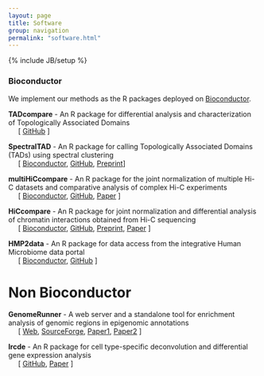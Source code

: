 ```yaml
---
layout: page
title: Software
group: navigation
permalink: "software.html"
---
```

{% include JB/setup %}

### Bioconductor

We implement our methods as the R packages deployed on [Bioconductor](http://www.bioconductor.org).

**TADcompare** - An R package for differential analysis and characterization of Topologically Associated Domains
<br>&nbsp;&nbsp;&nbsp;&nbsp;&nbsp;[ [GitHub](https://github.com/dozmorovlab/TADCompare) ]

**SpectralTAD** - An R package for calling Topologically Associated Domains (TADs) using spectral clustering
<br>&nbsp;&nbsp;&nbsp;&nbsp;&nbsp;[ [Bioconductor](https://bioconductor.org/packages/devel/bioc/html/SpectralTAD.html),  [GitHub](https://github.com/dozmorovlab/SpectralTAD), [Preprint](https://www.biorxiv.org/content/10.1101/549170v3)]

**multiHiCcompare** - An R package for the joint normalization of multiple Hi-C datasets and comparative analysis of complex Hi-C experiments
<br>&nbsp;&nbsp;&nbsp;&nbsp;&nbsp;[ [Bioconductor](https://bioconductor.org/packages/devel/bioc/html/multiHiCcompare.html), [GitHub](https://github.com/dozmorovlab/multHiCcompare), [Paper](http://www.ncbi.nlm.nih.gov/pubmed/30668639) ]

**HiCcompare** - An R package for joint normalization and differential analysis of chromatin interactions obtained from Hi-C sequencing
<br>&nbsp;&nbsp;&nbsp;&nbsp;&nbsp;[ [Bioconductor](https://bioconductor.org/packages/devel/bioc/html/HiCcompare.html), [GitHub](https://github.com/dozmorovlab/HiCcompare), [Preprint](https://www.biorxiv.org/content/10.1101/147850v2), [Paper](http://www.ncbi.nlm.nih.gov/pubmed/30064362) ]

**HMP2data** - An R package for data access from the integrative Human Microbiome data portal
<br>&nbsp;&nbsp;&nbsp;&nbsp;&nbsp;[ [Bioconductor](https://bioconductor.org/packages/devel/data/experiment/html/HMP2Data.html), [GitHub](https://github.com/dozmorovlab/HMP2Data) ]

# Non Bioconductor

**GenomeRunner** - A web server and a standalone tool for enrichment analysis of genomic regions in epigenomic annotations
<br>&nbsp;&nbsp;&nbsp;&nbsp;&nbsp;[ [Web](http://integrativegenomics.org/), [SourceForge](https://sourceforge.net/p/genomerunner), [Paper1](http://www.ncbi.nlm.nih.gov/pubmed/27153607), [Paper2](http://www.ncbi.nlm.nih.gov/pubmed/22155868) ]

**lrcde** - An R package for cell type-specific deconvolution and differential gene expression analysis
<br>&nbsp;&nbsp;&nbsp;&nbsp;&nbsp;[ [GitHub](https://github.com/mdozmorov/lrcde.dev), [Paper](http://www.ncbi.nlm.nih.gov/pubmed/27766949) ]

